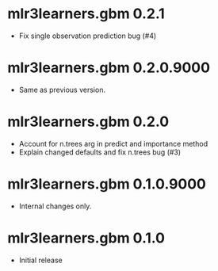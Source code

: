 # mlr3learners.gbm 0.2.1

- Fix single observation prediction bug (#4)

# mlr3learners.gbm 0.2.0.9000

- Same as previous version.


# mlr3learners.gbm 0.2.0

- Account for n.trees arg in predict and importance method
- Explain changed defaults and fix n.trees bug (#3)

# mlr3learners.gbm 0.1.0.9000

- Internal changes only.


# mlr3learners.gbm 0.1.0

* Initial release
